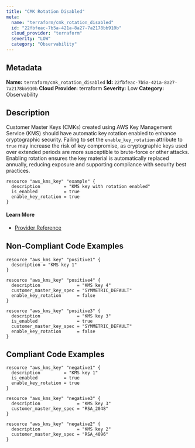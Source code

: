 ```yaml
---
title: "CMK Rotation Disabled"
meta:
  name: "terraform/cmk_rotation_disabled"
  id: "22fbfeac-7b5a-421a-8a27-7a2178bb910b"
  cloud_provider: "terraform"
  severity: "LOW"
  category: "Observability"
---
```

## Metadata
**Name:** `terraform/cmk_rotation_disabled`
**Id:** `22fbfeac-7b5a-421a-8a27-7a2178bb910b`
**Cloud Provider:** terraform
**Severity:** Low
**Category:** Observability
## Description
Customer Master Keys (CMKs) created using AWS Key Management Service (KMS) should have automatic key rotation enabled to enhance cryptographic security. Failing to set the `enable_key_rotation` attribute to `true` may increase the risk of key compromise, as cryptographic keys used over extended periods are more susceptible to brute-force or other attacks. Enabling rotation ensures the key material is automatically replaced annually, reducing exposure and supporting compliance with security best practices.

```
resource "aws_kms_key" "example" {
  description         = "KMS key with rotation enabled"
  is_enabled          = true
  enable_key_rotation = true
}
```

#### Learn More

 - [Provider Reference](https://registry.terraform.io/providers/hashicorp/aws/latest/docs/resources/kms_key#enable_key_rotation)

## Non-Compliant Code Examples
```aws
resource "aws_kms_key" "positive1" {
  description = "KMS key 1"
}

```

```aws
resource "aws_kms_key" "positive4" {
  description              = "KMS key 4"
  customer_master_key_spec = "SYMMETRIC_DEFAULT"
  enable_key_rotation      = false
}

```

```aws
resource "aws_kms_key" "positive3" {
  description              = "KMS key 3"
  is_enabled               = true
  customer_master_key_spec = "SYMMETRIC_DEFAULT"
  enable_key_rotation      = false
}

```

## Compliant Code Examples
```aws
resource "aws_kms_key" "negative1" {
  description         = "KMS key 1"
  is_enabled          = true
  enable_key_rotation = true
}

```

```aws
resource "aws_kms_key" "negative3" {
  description              = "KMS key 3"
  customer_master_key_spec = "RSA_2048"
}

```

```aws
resource "aws_kms_key" "negative2" {
  description              = "KMS key 2"
  customer_master_key_spec = "RSA_4096"
}

```